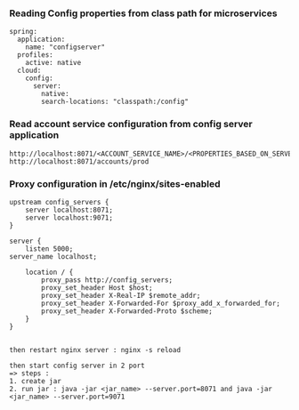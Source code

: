 ### Reading Config properties from class path for microservices
    spring:
      application:
        name: "configserver"
      profiles:
        active: native
      cloud:
        config:
          server:
            native:
            search-locations: "classpath:/config"

### Read account service configuration from config server application
    http://localhost:8071/<ACCOUNT_SERVICE_NAME>/<PROPERTIES_BASED_ON_SERVER>
    http://localhost:8071/accounts/prod

### Proxy configuration in /etc/nginx/sites-enabled
    upstream config_servers {
        server localhost:8071;
        server localhost:9071;
    }

    server {
        listen 5000;
	server_name localhost;
        
        location / {
            proxy_pass http://config_servers;
            proxy_set_header Host $host;
            proxy_set_header X-Real-IP $remote_addr;
            proxy_set_header X-Forwarded-For $proxy_add_x_forwarded_for;
            proxy_set_header X-Forwarded-Proto $scheme;
        }
    }


    then restart nginx server : nginx -s reload

    then start config server in 2 port
    => steps : 
    1. create jar
    2. run jar : java -jar <jar_name> --server.port=8071 and java -jar <jar_name> --server.port=9071